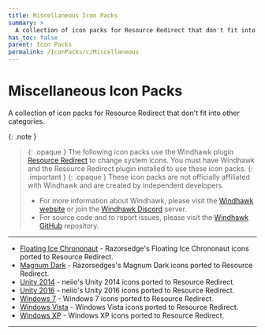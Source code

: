 ```yaml
---
title: Miscellaneous Icon Packs
summary: >
  A collection of icon packs for Resource Redirect that don't fit into other categories.
has_toc: false
parent: Icon Packs
permalink: /IconPacks/c/Miscellaneous
---
```


# Miscellaneous Icon Packs
A collection of icon packs for Resource Redirect that don't fit into other categories.

{: .note }
> {: .opaque }
> The following icon packs use the Windhawk plugin [Resource Redirect](https://windhawk.net/plugins/resource-redirect/) to change system icons. You must have Windhawk and the Resource Redirect plugin installed to use these icon packs.
{: .important }
> {: .opaque }
> These icon packs are not officially affiliated with Windhawk and are created by independent developers.
> - For more information about Windhawk, please visit the [Windhawk website](https://windhawk.net) or join the [Windhawk Discord](https://discord.com/servers/windhawk-923944342991818753) server.
> - For source code and to report issues, please visit the [Windhawk GitHub](https://github.com/Windhawk/Windhawk) repository.

---

- [Floating Ice Chrononaut](/IconPacks/c/Miscellaneous/FloatingIceChrononaut) - Razorsedge's Floating Ice Chrononaut icons ported to Resource Redirect.
- [Magnum Dark](/IconPacks/c/Miscellaneous/MagnumDark) - Razorsedges's Magnum Dark icons ported to Resource Redirect.
- [Unity 2014](/IconPacks/c/Miscellaneous/Unity2014) - neiio's Unity 2014 icons ported to Resource Redirect.
- [Unity 2016](/IconPacks/c/Miscellaneous/Unity2016) - neiio's Unity 2016 icons ported to Resource Redirect.
- [Windows 7](/IconPacks/c/Miscellaneous/Windows7) - Windows 7 icons ported to Resource Redirect.
- [Windows Vista](/IconPacks/c/Miscellaneous/WindowsVista) - Windows Vista icons ported to Resource Redirect.
- [Windows XP](/IconPacks/c/Miscellaneous/WindowsXP) - Windows XP icons ported to Resource Redirect.

---